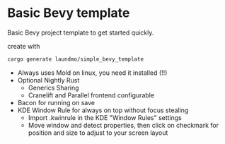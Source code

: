 # Basic Bevy template
Basic Bevy project template to get started quickly.

create with
```bash
cargo generate laundmo/simple_bevy_template
```

- Always uses Mold on linux, you need it installed (!!)
- Optional Nightly Rust
  - Generics Sharing
  - Cranelift and Parallel frontend configurable
- Bacon for running on save
- KDE Window Rule for always on top without focus stealing
  - Import .kwinrule in the KDE "Window Rules" settings
  - Move window and detect properties, then click on checkmark for position and size to adjust to your screen layout